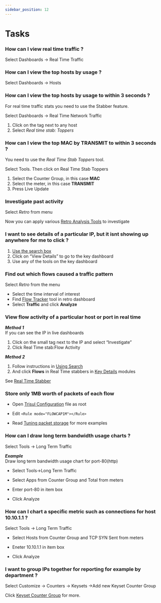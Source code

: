 ```yaml
---
sidebar_position: 12
---
```


# Tasks

### How can I view real time traffic ?

Select Dashboards -\> Real Time Traffic

### How can I view the top hosts by usage ?

Select Dashboards -\> Hosts

### How can I view the top hosts by usage to within 3 seconds ?

For real time traffic stats you need to use the Stabber feature.

Select Dashboards -\> Real Time Network Traffic

1. Click on the tag next to any host
2. Select *Real time stab: Toppers*

### How can I view the top MAC by TRANSMIT to within 3 seconds ?

You need to use the *Real Time Stab Toppers* tool.

Select Tools. Then click on Real Time Stab
Toppers

1. Select the Counter Group, in this case **MAC**
2. Select the meter, in this case **TRANSMIT**
3. Press Live Update

### Investigate past activity

Select *Retro* from menu

Now you can apply various [Retro Analysis
Tools](/docs/ug/cg/retrotools) to investigate

### I want to see details of a particular IP, but it isnt showing up anywhere for me to click ?

1. [Use the search box](/docs/ug/ui/elements#the-search-box)
2. Click on “View Details” to go to the key dashboard
3. Use any of the tools on the key dashboard

### Find out which flows caused a traffic pattern

Select *Retro* from the menu

- Select the time interval of interest
- Find [Flow Tracker](/docs/ug/cg/retrotools#flow-trackers) tool in
  retro dashboard
- Select **Traffic** and click **Analyze**

### View flow activity of a particular host or port in real time

***Method 1***  
If you can see the IP in live dashboards

1. Click on the small tag next to the IP and select “Investigate”
2. Click Real Time stab:Flow Activity

<!-- -->

***Method 2***  

1. Follow instructions in [Using Search](/docs/ug/ui/elements#the-search-box)
2. And click **Flows** in Real Time stabbers in [Key
   Details](/docs/ug/ui/key_dashboard#key-details) modules

See [Real Time Stabber](/docs/ug/cg/stabber#real-time-stabber-flow-activity)

### Store only 1MB worth of packets of each flow

- Open [Trisul
  Configuration](/docs/ref/trisulconfig) file as root

- Edit `<Rule mode="FLOWCAP1M"></Rule>`

- Read [Tuning packet storage](/docs/ug/caps/packetstorage) for
  more examples

### How can I draw long term bandwidth usage charts ?

Select Tools -\> Long Term Traffic

***Example***  
Draw long term bandwidth usage chart for port-80(http)

- Select Tools-\>Long Term Traffic  

- Select Apps from Counter Group and Total from meters  

- Enter port-80 in item box  

- Click Analyze

### How can I chart a specific metric such as connections for host 10.10.1.1 ?

Select Tools -\> Long Term Traffic

- Select Hosts from Counter Group and TCP SYN Sent from meters  

- Eneter 10.10.1.1 in item box  

- Click Analyze

### I want to group IPs together for reporting for example by department ?

 Select Customize -\> Counters -\> Keysets -\>Add new Keyset Counter Group

Click [Keyset Counter Group](/docs/ug/cg/custom#keyset-counter-groups) for more.
